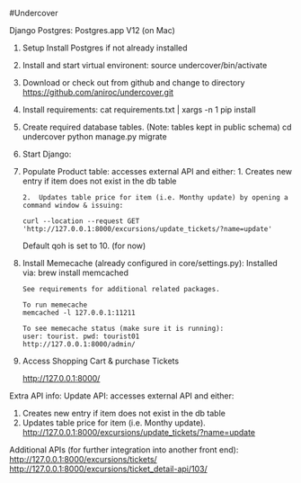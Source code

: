 #Undercover

Django
Postgres:  Postgres.app V12 (on Mac)

1.  Setup
	Install Postgres if not already installed

2.  Install and start virtual environent:
	source undercover/bin/activate

4.  Download or check out from github and change to directory
	https://github.com/aniroc/undercover.git

3.  Install requirements:
	cat requirements.txt | xargs -n 1 pip install

5.  Create required database tables. (Note: tables kept in public schema)
	cd undercover
	python manage.py migrate

6.  Start Django:

7.  Populate Product table:
	accesses external API and either:
		1. Creates new entry if item does not exist in the db table

		2. 	Updates table price for item (i.e. Monthy update) by opening a command window & issuing:

		curl --location --request GET 'http://127.0.0.1:8000/excursions/update_tickets/?name=update'

	Default qoh is set to 10. (for now)

7.  Install Memecache (already configured in core/settings.py):
		Installed via:
		brew install memcached

		See requirements for additional related packages.

		To run memecache
		memcached -l 127.0.0.1:11211

		To see memecache status (make sure it is running):
		user: tourist. pwd: tourist01
		http://127.0.0.1:8000/admin/

8.  Access Shopping Cart & purchase Tickets

	http://127.0.0.1:8000/


Extra API info:
Update API:
accesses external API and either:
1. Creates new entry if item does not exist in the db table
2. Updates table price for item (i.e. Monthy update).
http://127.0.0.1:8000/excursions/update_tickets/?name=update


Additional APIs (for further integration into another front end):
http://127.0.0.1:8000/excursions/tickets/
http://127.0.0.1:8000/excursions/ticket_detail-api/103/


